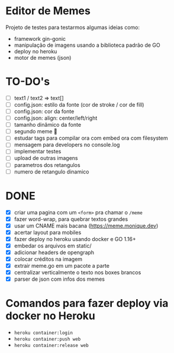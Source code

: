# Editor de Memes

Projeto de testes para testarmos algumas ideias como:

- framework gin-gonic
- manipulação de imagens usando a biblioteca padrão de GO
- deploy no heroku
- motor de memes (json)

# TO-DO's

* [ ] text1 / text2 => text[]
* [ ] config.json: estilo da fonte (cor de stroke / cor de fill)
* [ ] config.json: cor da fonte
* [ ] config.json: align: center/left/right
* [ ] tamanho dinâmico da fonte
* [ ] segundo meme 🙏
* [ ] estudar tags para compilar ora com embed ora com filesystem
* [ ] mensagem para developers no console.log
* [ ] implementar testes
* [ ] upload de outras imagens
* [ ] parametros dos retangulos
* [ ] numero de retangulo dinamico

# DONE

* [x] criar uma pagina com um `<form>` pra chamar o `/meme`
* [x] fazer word-wrap, para quebrar textos grandes
* [x] usar um CNAME mais bacana (https://meme.monique.dev)
* [x] acertar layout para mobiles
* [x] fazer deploy no heroku usando docker e GO 1.16+
* [x] embedar os arquivos em static/
* [x] adicionar headers de opengraph
* [x] colocar créditos na imagem
* [x] extrair meme.go em um pacote a parte
* [x] centralizar verticalmente o texto nos boxes brancos
* [x] parser de json com infos dos memes

# Comandos para fazer deploy via docker no Heroku

* `heroku container:login`
* `heroku container:push web`
* `heroku container:release web`

